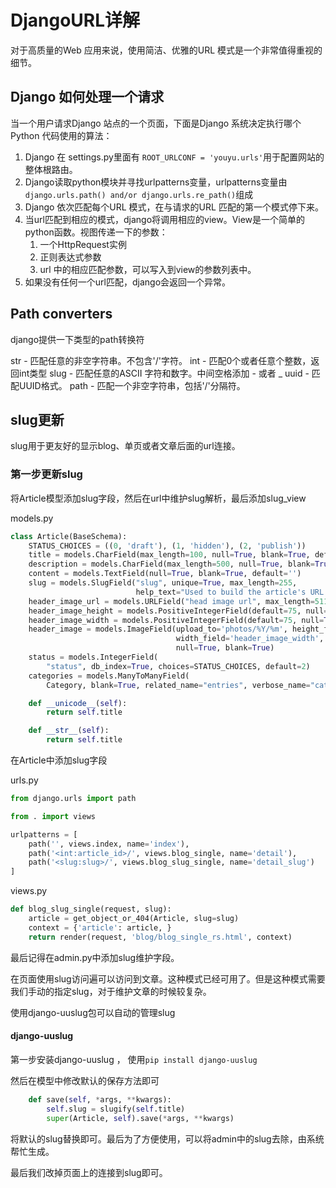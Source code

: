 # DjangoURL详解

对于高质量的Web 应用来说，使用简洁、优雅的URL 模式是一个非常值得重视的细节。

## Django 如何处理一个请求

当一个用户请求Django 站点的一个页面，下面是Django 系统决定执行哪个Python 代码使用的算法：

1. Django 在 settings.py里面有 `ROOT_URLCONF = 'youyu.urls'`用于配置网站的整体根路由。
2. Django读取python模块并寻找urlpatterns变量，urlpatterns变量由`django.urls.path() and/or django.urls.re_path()`组成
3. Django 依次匹配每个URL 模式，在与请求的URL 匹配的第一个模式停下来。
4. 当url匹配到相应的模式，django将调用相应的view。View是一个简单的python函数。视图传递一下的参数：
   1. 一个HttpRequest实例
   2. 正则表达式参数
   3. url 中的相应匹配参数，可以写入到view的参数列表中。
5. 如果没有任何一个url匹配，django会返回一个异常。

## Path converters

django提供一下类型的path转换符

str - 匹配任意的非空字符串。不包含'/'字符。 int - 匹配0个或者任意个整数，返回int类型 slug - 匹配任意的ASCII 字符和数字。中间空格添加 - 或者 \_ uuid - 匹配UUID格式。 path - 匹配一个非空字符串，包括'/'分隔符。

## slug更新

slug用于更友好的显示blog、单页或者文章后面的url连接。

### 第一步更新slug

将Article模型添加slug字段，然后在url中维护slug解析，最后添加slug\_view

models.py

```python
class Article(BaseSchema):
    STATUS_CHOICES = ((0, 'draft'), (1, 'hidden'), (2, 'publish'))
    title = models.CharField(max_length=100, null=True, blank=True, default='')
    description = models.CharField(max_length=500, null=True, blank=True, default='')
    content = models.TextField(null=True, blank=True, default='')
    slug = models.SlugField("slug", unique=True, max_length=255,
                            help_text="Used to build the article's URL.")
    header_image_url = models.URLField("head image url", max_length=511, null=True, blank=True)
    header_image_height = models.PositiveIntegerField(default=75, null=True, blank=True)
    header_image_width = models.PositiveIntegerField(default=75, null=True, blank=True)
    header_image = models.ImageField(upload_to='photos/%Y/%m', height_field='header_image_height',
                                     width_field='header_image_width',
                                     null=True, blank=True)
    status = models.IntegerField(
        "status", db_index=True, choices=STATUS_CHOICES, default=2)
    categories = models.ManyToManyField(
        Category, blank=True, related_name="entries", verbose_name="categories")

    def __unicode__(self):
        return self.title

    def __str__(self):
        return self.title
```

在Article中添加slug字段

urls.py

```python
from django.urls import path

from . import views

urlpatterns = [
    path('', views.index, name='index'),
    path('<int:article_id>/', views.blog_single, name='detail'),
    path('<slug:slug>/', views.blog_slug_single, name='detail_slug')
]
```

views.py

```python
def blog_slug_single(request, slug):
    article = get_object_or_404(Article, slug=slug)
    context = {'article': article, }
    return render(request, 'blog/blog_single_rs.html', context)
```

最后记得在admin.py中添加slug维护字段。

在页面使用slug访问遍可以访问到文章。这种模式已经可用了。但是这种模式需要我们手动的指定slug，对于维护文章的时候较复杂。

使用django-uuslug包可以自动的管理slug

#### django-uuslug

第一步安装django-uuslug ， 使用`pip install django-uuslug`

然后在模型中修改默认的保存方法即可

```python
    def save(self, *args, **kwargs):
        self.slug = slugify(self.title)
        super(Article, self).save(*args, **kwargs)
```

将默认的slug替换即可。最后为了方便使用，可以将admin中的slug去除，由系统帮忙生成。

最后我们改掉页面上的连接到slug即可。

